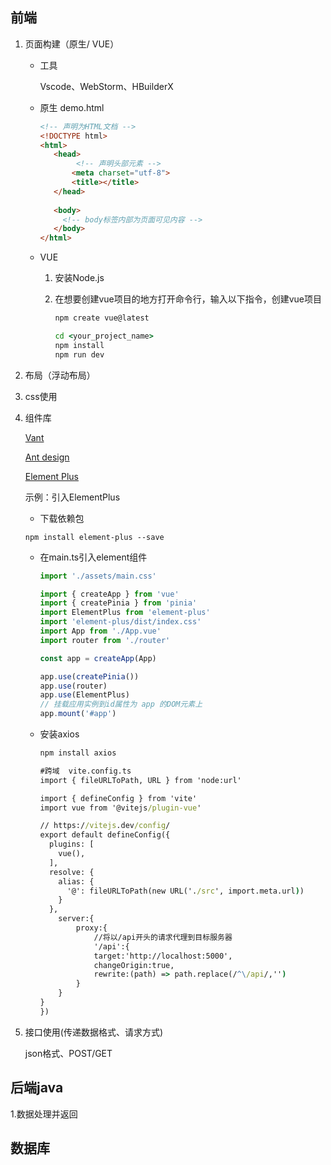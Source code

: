 ## 前端

1. 页面构建（原生/ VUE）

   - 工具

     Vscode、WebStorm、HBuilderX

   - 原生 demo.html

     ```html
     <!-- 声明为HTML文档 -->
     <!DOCTYPE html> 
     <html>
     	<head>
             <!-- 声明头部元素 -->
     		<meta charset="utf-8">
     		<title></title>
     	</head>
         
     	<body>
          <!-- body标签内部为页面可见内容 -->       
     	</body>
     </html>
     ```

   - VUE 

     1. 安装Node.js

     2. 在想要创建vue项目的地方打开命令行，输入以下指令，创建vue项目

        ```bat
        npm create vue@latest
        
        cd <your_project_name>
        npm install 
        npm run dev		
        ```

        

2. 布局（浮动布局）

3. css使用

4. 组件库

   [Vant](https://vant-ui.github.io/vant/#/zh-CN)

   [Ant design](https://ant-design.antgroup.com/index-cn) 

   [Element Plus](https://element-plus.org/zh-CN/#/zh-CN)

   示例：引入ElementPlus

   - 下载依赖包

   ```
   npm install element-plus --save
   ```

   - 在main.ts引入element组件

     ```javascript
     import './assets/main.css'
     
     import { createApp } from 'vue'
     import { createPinia } from 'pinia'
     import ElementPlus from 'element-plus'
     import 'element-plus/dist/index.css'
     import App from './App.vue'
     import router from './router'
     
     const app = createApp(App)
     
     app.use(createPinia())
     app.use(router)
     app.use(ElementPlus)
     // 挂载应用实例到id属性为 app 的DOM元素上
     app.mount('#app')
     ```

   - 安装axios

     ```bat
     npm install axios
     
     #跨域  vite.config.ts
     import { fileURLToPath, URL } from 'node:url'
     
     import { defineConfig } from 'vite'
     import vue from '@vitejs/plugin-vue'
     
     // https://vitejs.dev/config/
     export default defineConfig({
       plugins: [
         vue(),
       ],
       resolve: {
         alias: {
           '@': fileURLToPath(new URL('./src', import.meta.url))
         }
       },
         server:{
             proxy:{
                 //将以/api开头的请求代理到目标服务器
                 '/api':{
                 target:'http://localhost:5000',
                 changeOrigin:true,
                 rewrite:(path) => path.replace(/^\/api/,'')
             }
         }
     }
     })
     
     
     ```
     
     

5. 接口使用(传递数据格式、请求方式)

   json格式、POST/GET

   

   

## 后端java

1.数据处理并返回

## 数据库

